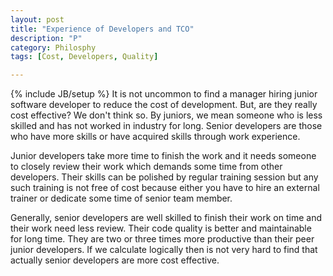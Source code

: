 ```yaml
---
layout: post
title: "Experience of Developers and TCO"
description: "P"
category: Philosphy
tags: [Cost, Developers, Quality]

---
```

{% include JB/setup %}
It is not uncommon to find a manager hiring junior software developer to reduce the cost of development. But, are they really cost effective? We don't think so. By juniors, we mean someone who is less skilled and has not worked in industry for long. Senior developers are those who have more skills or have acquired skills through work experience.



Junior developers take more time to finish the work and it needs someone to closely review their work which demands some time from other developers. Their skills can be polished by regular training session but any such training is not free of cost because either you have to hire an external trainer or dedicate some time of senior team member.

Generally, senior developers are well skilled to finish their work on time and their work need less review. Their code quality is better and maintainable for long time. They are two or three times more productive than their peer junior developers.  If we calculate logically then is not very hard to find that actually senior developers are more cost effective.
